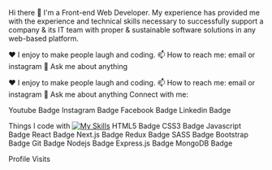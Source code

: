 Hi there 👋
I'm a Front-end Web Developer. My experience has provided me with the experience and technical skills necessary to successfully support a company & its IT team with proper & sustainable software solutions in any web-based platform.

♥️ I enjoy to make people laugh and coding.
📫 How to reach me: email or instagram
💬 Ask me about anything

♥️ I enjoy to make people laugh and coding.
📫 How to reach me: email or instagram
💬 Ask me about anything
Connect with me:

<!---
Abdelmoula-ossama-Ezzaouia/Abdelmoula-ossama-Ezzaouia is a ✨ special ✨ repository because its `README.md` (this file) appears on your GitHub profile.
You can click the Preview link to take a look at your changes.
--->
Youtube Badge Instagram Badge Facebook Badge Linkedin Badge

Things I code with
[![My Skills](https://skillicons.dev/icons?i=js,html,css,Javascript,reactjs,Shopify)](https://skillicons.dev)
HTML5 Badge CSS3 Badge Javascript Badge React Badge Next.js Badge Redux Badge SASS Badge Bootstrap Badge Git Badge Nodejs Badge Express.js Badge MongoDB Badge

Profile Visits
